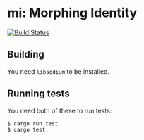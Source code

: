 # mi: Morphing Identity
[![Build Status](https://travis-ci.com/wireapp/mi.svg?token=yQKzqnxU1mGjzkqxzVxi&branch=master)](https://travis-ci.com/wireapp/mi)

## Building

You need `libsodium` to be installed.

## Running tests

You need both of these to run tests:

    $ cargo run test
    $ cargo test
